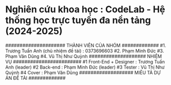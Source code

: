 # Nghiên cứu khoa học : CodeLab - Hệ thống học trực tuyến đa nền tảng (2024-2025)

##################### THÀNH VIÊN CỦA NHÓM #############
#1. Trương Tuấn Anh (chủ nhiệm đề tài) : 0373696603
#2. Phạm Minh Đức
#3. Phạm Văn Dũng
#4. Vũ Thị Như Quỳnh
#################### NHIỆM VỤ ########################
#1 Front-End + Designer : Trương Tuấn Anh (leader)
#2 Back-end : Phạm Minh Đức (leader)
#3 Tester : Vũ Thị Như Quỳnh
#4 Cover : Phạm Văn Dũng
################### MIÊU TẢ DỰ ÁN ĐỀ TÀI #############
